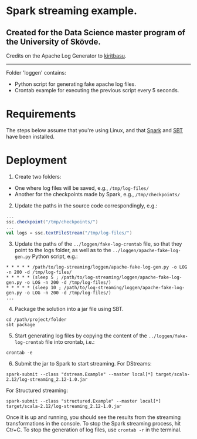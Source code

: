 # Spark streaming example.

## Created for the Data Science master program of the University of Skövde.

Credits on the Apache Log Generator to [kiritbasu](https://github.com/kiritbasu/Fake-Apache-Log-Generator).

***

Folder 'loggen' contains:
* Python script for generating fake apache log files.
* Crontab example for executing the previous script every 5 seconds.

# Requirements
The steps below assume that you're using Linux, and that [Spark](https://spark.apache.org/)
and [SBT](https://www.scala-sbt.org/) have been installed.

# Deployment
1. Create two folders:
* One where log files will be saved, e.g., `/tmp/log-files/`
* Another for the checkpoints made by Spark, e.g., `/tmp/checkpoints/`

2. Update the paths in the source code correspondingly, e.g.:
```Scala
...
ssc.checkpoint("/tmp/checkpoints/")
...
val logs = ssc.textFileStream("/tmp/log-files/")
```

3. Update the paths of the `../loggen/fake-log-crontab` file, so that they point
to the logs folder, as well as to the `../loggen/apache-fake-log-gen.py`
Python script, e.g.:
```
* * * * * /path/to/log-streaming/loggen/apache-fake-log-gen.py -o LOG -n 200 -d /tmp/log-files/
* * * * * (sleep 5 ; /path/to/log-streaming/loggen/apache-fake-log-gen.py -o LOG -n 200 -d /tmp/log-files/)
* * * * * (sleep 10 ; /path/to/log-streaming/loggen/apache-fake-log-gen.py -o LOG -n 200 -d /tmp/log-files/)
...
```

4. Package the solution into a jar file using SBT.
```
cd /path/project/folder
sbt package
```

5. Start generating log files by copying the content of the `../loggen/fake-log-crontab`
file into crontab, i.e.:

```
crontab -e
```

6. Submit the jar to Spark to start streaming. For DStreams:
```
spark-submit --class "dstream.Example" --master local[*] target/scala-2.12/log-streaming_2.12-1.0.jar
```
For Structured streaming:
```
spark-submit --class "structured.Example" --master local[*] target/scala-2.12/log-streaming_2.12-1.0.jar
```

Once it is up and running, you should see the results from the streaming transformations
in the console. To stop the Spark streaming process, hit Ctr+C. To stop the generation of log
files, use `crontab -r` in the terminal.
